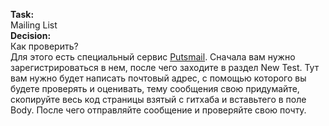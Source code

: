 <p>
    <strong>Task:</strong><br>
    Mailing List<br>
    <strong>Decision:</strong><br>
    Как проверить?<br>
    Для этого есть специальный сервис <a href="https://putsmail.com/">Putsmail</a>. Сначала вам нужно зарегистрироваться в нем, после чего заходите в раздел New Test. Тут вам нужно будет написать почтовый адрес, с помощью которого вы будете проверять и оценивать, тему сообщения свою придумайте, скопируйте весь код страницы взятый с гитхаба и вставьтего в поле Body. После чего отправляйте сообщение и проверяйте свою почту.
</p>